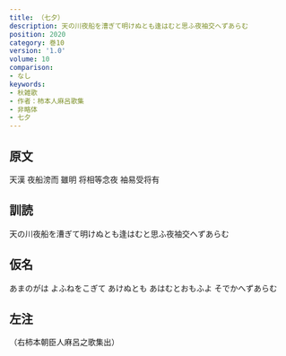 ```yaml
---
title: （七夕）
description: 天の川夜船を漕ぎて明けぬとも逢はむと思ふ夜袖交へずあらむ
position: 2020
category: 巻10
version: '1.0'
volume: 10
comparison:
- なし
keywords:
- 秋雑歌
- 作者：柿本人麻呂歌集
- 非略体
- 七夕
---
```


## 原文

天漢 夜船滂而 雖明 将相等念夜 袖易受将有

## 訓読

天の川夜船を漕ぎて明けぬとも逢はむと思ふ夜袖交へずあらむ

## 仮名

あまのがは よふねをこぎて あけぬとも あはむとおもふよ そでかへずあらむ

## 左注

（右柿本朝臣人麻呂之歌集出）

